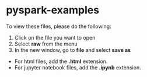 # pyspark-examples

To view these files, please do the following:

1. Click on the file you want to open
2. Select <b>raw</b> from the menu
3. In the new window, go to <b>file</b> and select <b>save as</b>
- For html files, add the <b>.html</b> extension.
- For jupyter notebook files, add the <b>.ipynb</b> extension.
